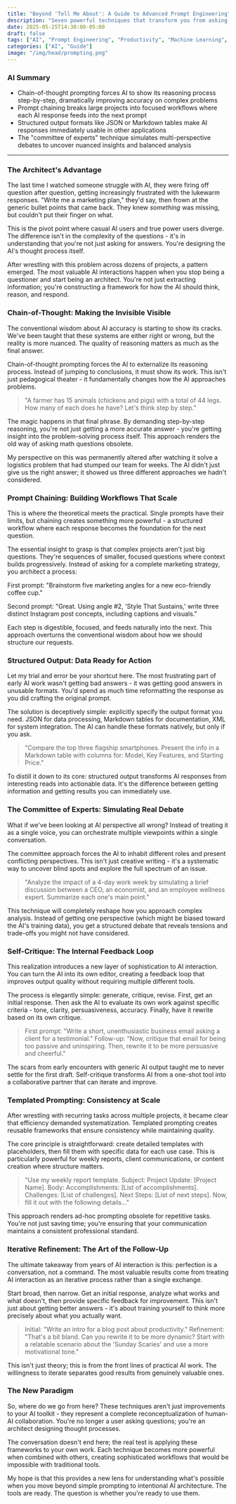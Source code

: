 ```yaml
---
title: "Beyond 'Tell Me About': A Guide to Advanced Prompt Engineering"
description: "Seven powerful techniques that transform you from asking simple questions to architecting sophisticated AI responses that deliver genuine value."
date: 2025-05-25T14:30:00-05:00
draft: false
tags: ["AI", "Prompt Engineering", "Productivity", "Machine Learning", "Workflow"]
categories: ["AI", "Guide"]
image: "/img/head/prompting.png"
---
```


### AI Summary

- Chain-of-thought prompting forces AI to show its reasoning process step-by-step, dramatically improving accuracy on complex problems
- Prompt chaining breaks large projects into focused workflows where each AI response feeds into the next prompt
- Structured output formats like JSON or Markdown tables make AI responses immediately usable in other applications
- The "committee of experts" technique simulates multi-perspective debates to uncover nuanced insights and balanced analysis

---

### The Architect's Advantage

The last time I watched someone struggle with AI, they were firing off question after question, getting increasingly frustrated with the lukewarm responses. "Write me a marketing plan," they'd say, then frown at the generic bullet points that came back. They knew *something* was missing, but couldn't put their finger on what.

This is the pivot point where casual AI users and true power users diverge. The difference isn't in the complexity of the questions - it's in understanding that you're not just asking for answers. You're designing the AI's thought process itself.

After wrestling with this problem across dozens of projects, a pattern emerged. The most valuable AI interactions happen when you stop being a questioner and start being an architect. You're not just extracting information; you're constructing a framework for how the AI should think, reason, and respond.

### Chain-of-Thought: Making the Invisible Visible

The conventional wisdom about AI accuracy is starting to show its cracks. We've been taught that these systems are either right or wrong, but the reality is more nuanced. The quality of reasoning matters as much as the final answer.

Chain-of-thought prompting forces the AI to externalize its reasoning process. Instead of jumping to conclusions, it must show its work. This isn't just pedagogical theater - it fundamentally changes how the AI approaches problems.

> "A farmer has 15 animals (chickens and pigs) with a total of 44 legs. How many of each does he have? Let's think step by step."

The magic happens in that final phrase. By demanding step-by-step reasoning, you're not just getting a more accurate answer - you're getting insight into the problem-solving process itself. This approach renders the old way of asking math questions obsolete.

My perspective on this was permanently altered after watching it solve a logistics problem that had stumped our team for weeks. The AI didn't just give us the right answer; it showed us three different approaches we hadn't considered.

### Prompt Chaining: Building Workflows That Scale

This is where the theoretical meets the practical. Single prompts have their limits, but chaining creates something more powerful - a structured workflow where each response becomes the foundation for the next question.

The essential insight to grasp is that complex projects aren't just big questions. They're sequences of smaller, focused questions where context builds progressively. Instead of asking for a complete marketing strategy, you architect a process:

First prompt: "Brainstorm five marketing angles for a new eco-friendly coffee cup."

Second prompt: "Great. Using angle #2, 'Style That Sustains,' write three distinct Instagram post concepts, including captions and visuals."

Each step is digestible, focused, and feeds naturally into the next. This approach overturns the conventional wisdom about how we should structure our requests.

### Structured Output: Data Ready for Action

Let my trial and error be your shortcut here. The most frustrating part of early AI work wasn't getting bad answers - it was getting good answers in unusable formats. You'd spend as much time reformatting the response as you did crafting the original prompt.

The solution is deceptively simple: explicitly specify the output format you need. JSON for data processing, Markdown tables for documentation, XML for system integration. The AI can handle these formats natively, but only if you ask.

> "Compare the top three flagship smartphones. Present the info in a Markdown table with columns for: Model, Key Features, and Starting Price."

To distill it down to its core: structured output transforms AI responses from interesting reads into actionable data. It's the difference between getting information and getting results you can immediately use.

### The Committee of Experts: Simulating Real Debate

What if we've been looking at AI perspective all wrong? Instead of treating it as a single voice, you can orchestrate multiple viewpoints within a single conversation.

The committee approach forces the AI to inhabit different roles and present conflicting perspectives. This isn't just creative writing - it's a systematic way to uncover blind spots and explore the full spectrum of an issue.

> "Analyze the impact of a 4-day work week by simulating a brief discussion between a CEO, an economist, and an employee wellness expert. Summarize each one's main point."

This technique will completely reshape how you approach complex analysis. Instead of getting one perspective (which might be biased toward the AI's training data), you get a structured debate that reveals tensions and trade-offs you might not have considered.

### Self-Critique: The Internal Feedback Loop

This realization introduces a new layer of sophistication to AI interaction. You can turn the AI into its own editor, creating a feedback loop that improves output quality without requiring multiple different tools.

The process is elegantly simple: generate, critique, revise. First, get an initial response. Then ask the AI to evaluate its own work against specific criteria - tone, clarity, persuasiveness, accuracy. Finally, have it rewrite based on its own critique.

> First prompt: "Write a short, unenthusiastic business email asking a client for a testimonial."
> Follow-up: "Now, critique that email for being too passive and uninspiring. Then, rewrite it to be more persuasive and cheerful."

The scars from early encounters with generic AI output taught me to never settle for the first draft. Self-critique transforms AI from a one-shot tool into a collaborative partner that can iterate and improve.

### Templated Prompting: Consistency at Scale

After wrestling with recurring tasks across multiple projects, it became clear that efficiency demanded systematization. Templated prompting creates reusable frameworks that ensure consistency while maintaining quality.

The core principle is straightforward: create detailed templates with placeholders, then fill them with specific data for each use case. This is particularly powerful for weekly reports, client communications, or content creation where structure matters.

> "Use my weekly report template. Subject: Project Update: [Project Name]. Body: Accomplishments: [List of accomplishments]. Challenges: [List of challenges]. Next Steps: [List of next steps]. Now, fill it out with the following details..."

This approach renders ad-hoc prompting obsolete for repetitive tasks. You're not just saving time; you're ensuring that your communication maintains a consistent professional standard.

### Iterative Refinement: The Art of the Follow-Up

The ultimate takeaway from years of AI interaction is this: perfection is a conversation, not a command. The most valuable results come from treating AI interaction as an iterative process rather than a single exchange.

Start broad, then narrow. Get an initial response, analyze what works and what doesn't, then provide specific feedback for improvement. This isn't just about getting better answers - it's about training yourself to think more precisely about what you actually want.

> Initial: "Write an intro for a blog post about productivity."
> Refinement: "That's a bit bland. Can you rewrite it to be more dynamic? Start with a relatable scenario about the 'Sunday Scaries' and use a more motivational tone."

This isn't just theory; this is from the front lines of practical AI work. The willingness to iterate separates good results from genuinely valuable ones.

### The New Paradigm

So, where do we go from here? These techniques aren't just improvements to your AI toolkit - they represent a complete reconceptualization of human-AI collaboration. You're no longer a user asking questions; you're an architect designing thought processes.

The conversation doesn't end here; the real test is applying these frameworks to your own work. Each technique becomes more powerful when combined with others, creating sophisticated workflows that would be impossible with traditional tools.

My hope is that this provides a new lens for understanding what's possible when you move beyond simple prompting to intentional AI architecture. The tools are ready. The question is whether you're ready to use them.

